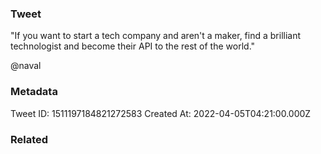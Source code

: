 ### Tweet
"If you want to start a tech company and aren't a maker, find a brilliant technologist and become their API to the rest of the world."

@naval

### Metadata
Tweet ID: 1511197184821272583
Created At: 2022-04-05T04:21:00.000Z

### Related

